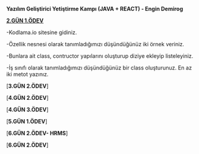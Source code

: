 ******Yazılım Geliştirici Yetiştirme Kampı (JAVA + REACT) - Engin Demirog******

[**2.GÜN 1.ÖDEV**](https://github.com/cceydae/JavaReactSoftwareDeveloperCamp/tree/main/oopIntroDayTwoWorkOne/src/oopIntroDayTwoWorkOne)

-Kodlama.io sitesine gidiniz.

-Özellik nesnesi olarak tanımladığımızı düşündüğünüz iki örnek veriniz.

-Bunlara ait class, contructor yapılarını oluşturup diziye ekleyip listeleyiniz.

-İş sınıfı olarak tanımladığımızı düşündüğünüz bir class oluşturunuz. En az iki metot yazınız.

[**3.GÜN 2.ÖDEV**]

[**4.GÜN 2.ÖDEV**]

[**4.GÜN 3.ÖDEV**]

[**5.GÜN 1.ÖDEV**]

[**6.GÜN 2.ÖDEV- HRMS**]

[**6.GÜN 2.ÖDEV**]
